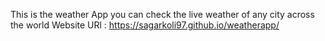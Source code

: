 This is the weather App you can check the live weather of any city across the world 
Website URl : https://sagarkoli97.github.io/weatherapp/
